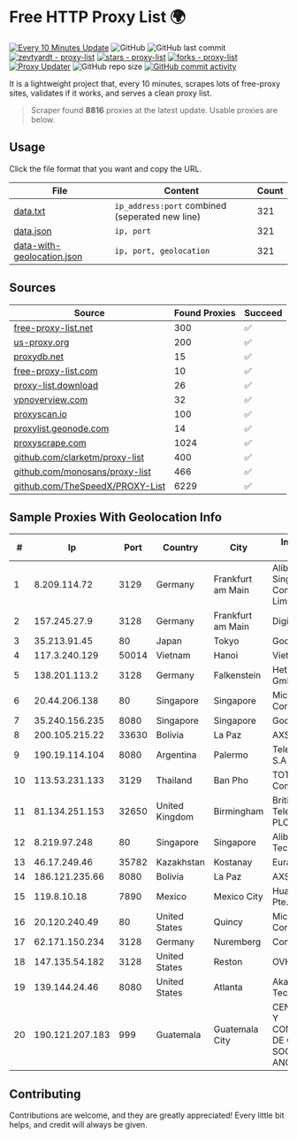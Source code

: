 
# Free HTTP Proxy List 🌍

[![Every 10 Minutes Update](https://github.com/mertguvencli/http-proxy-list/actions/workflows/main.yml/badge.svg?branch=main)](https://github.com/mertguvencli/http-proxy-list/actions/workflows/main.yml)
![GitHub](https://img.shields.io/github/license/mertguvencli/http-proxy-list)
![GitHub last commit](https://img.shields.io/github/last-commit/mertguvencli/http-proxy-list)
[![zevtyardt - proxy-list](https://img.shields.io/static/v1?label=zevtyardt&message=proxy-list&color=blue&logo=github)](https://github.com/zevtyardt/proxy-list "Go to GitHub repo")
[![stars - proxy-list](https://img.shields.io/github/stars/zevtyardt/proxy-list?style=social)](https://github.com/zevtyardt/proxy-list)
[![forks - proxy-list](https://img.shields.io/github/forks/zevtyardt/proxy-list?style=social)](https://github.com/zevtyardt/proxy-list)
[![Proxy Updater](https://github.com/zevtyardt/proxy-list/workflows/Proxy%20Updater/badge.svg)](https://github.com/zevtyardt/proxy-list/actions?query=workflow:"Proxy+Updater")
![GitHub repo size](https://img.shields.io/github/repo-size/zevtyardt/proxy-list)
[![GitHub commit activity](https://img.shields.io/github/commit-activity/m/zevtyardt/proxy-list?logo=commits)](https://github.com/zevtyardt/proxy-list/commits/main)

It is a lightweight project that, every 10 minutes, scrapes lots of free-proxy sites, validates if it works, and serves a clean proxy list.

> Scraper found **8816** proxies at the latest update. Usable proxies are below.

## Usage

Click the file format that you want and copy the URL.

|File|Content|Count|
|----|-------|-----|
|[data.txt](https://raw.githubusercontent.com/mertguvencli/http-proxy-list/main/proxy-list/data.txt)|`ip_address:port` combined (seperated new line)|321|
|[data.json](https://raw.githubusercontent.com/mertguvencli/http-proxy-list/main/proxy-list/data.json)|`ip, port`|321|
|[data-with-geolocation.json](https://raw.githubusercontent.com/mertguvencli/http-proxy-list/main/proxy-list/data-with-geolocation.json)|`ip, port, geolocation`|321|

## Sources

|Source|Found Proxies|Succeed|
|------|-------------|-------|
|[free-proxy-list.net](https://free-proxy-list.net)|300|✅|
|[us-proxy.org](https://www.us-proxy.org)|200|✅|
|[proxydb.net](http://proxydb.net)|15|✅|
|[free-proxy-list.com](https://free-proxy-list.com/?page=&port=&type%5B%5D=http&type%5B%5D=https&up_time=0&search=Search)|10|✅|
|[proxy-list.download](https://www.proxy-list.download/HTTP)|26|✅|
|[vpnoverview.com](https://vpnoverview.com/privacy/anonymous-browsing/free-proxy-servers)|32|✅|
|[proxyscan.io](https://www.proxyscan.io)|100|✅|
|[proxylist.geonode.com](https://proxylist.geonode.com/api/proxy-list?limit=300&page=1&sort_by=lastChecked&sort_type=desc&protocols=http,https)|14|✅|
|[proxyscrape.com](https://api.proxyscrape.com/v2/?request=displayproxies&protocol=http&timeout=10000&country=all&ssl=all&anonymity=all)|1024|✅|
|[github.com/clarketm/proxy-list](https://raw.githubusercontent.com/clarketm/proxy-list/master/proxy-list-raw.txt)|400|✅|
|[github.com/monosans/proxy-list](https://raw.githubusercontent.com/monosans/proxy-list/main/proxies/http.txt)|466|✅|
|[github.com/TheSpeedX/PROXY-List](https://raw.githubusercontent.com/TheSpeedX/PROXY-List/master/http.txt)|6229|✅|


## Sample Proxies With Geolocation Info

|#|Ip|Port|Country|City|Internet Service Provider|
|-|--|----|-------|----|-------------------------|
|1|8.209.114.72|3129|Germany|Frankfurt am Main|Alibaba.com Singapore E-Commerce Private Limited|
|2|157.245.27.9|3128|Germany|Frankfurt am Main|DigitalOcean, LLC|
|3|35.213.91.45|80|Japan|Tokyo|Google LLC|
|4|117.3.240.129|50014|Vietnam|Hanoi|Viettel Corporation|
|5|138.201.113.2|3128|Germany|Falkenstein|Hetzner Online GmbH|
|6|20.44.206.138|80|Singapore|Singapore|Microsoft Corporation|
|7|35.240.156.235|8080|Singapore|Singapore|Google LLC|
|8|200.105.215.22|33630|Bolivia|La Paz|AXS Bolivia S. A.|
|9|190.19.114.104|8080|Argentina|Palermo|Telecom Argentina S.A|
|10|113.53.231.133|3129|Thailand|Ban Pho|TOT Public Company Limited|
|11|81.134.251.153|32650|United Kingdom|Birmingham|British Telecommunications PLC|
|12|8.219.97.248|80|Singapore|Singapore|Alibaba (US) Technology Co., Ltd.|
|13|46.17.249.46|35782|Kazakhstan|Kostanay|Eurasia-Star LLP|
|14|186.121.235.66|8080|Bolivia|La Paz|AXS Bolivia S. A.|
|15|119.8.10.18|7890|Mexico|Mexico City|Huawei International Pte. LTD|
|16|20.120.240.49|80|United States|Quincy|Microsoft Corporation|
|17|62.171.150.234|3128|Germany|Nuremberg|Contabo GmbH|
|18|147.135.54.182|3128|United States|Reston|OVH SAS|
|19|139.144.24.46|8080|United States|Atlanta|Akamai Technologies, Inc.|
|20|190.121.207.183|999|Guatemala|Guatemala City|CENTRAL DE REDES Y COMUNICACIONES DE GUATEMALA, SOCIEDAD ANONIMA|



## Contributing

Contributions are welcome, and they are greatly appreciated! Every
little bit helps, and credit will always be given.

